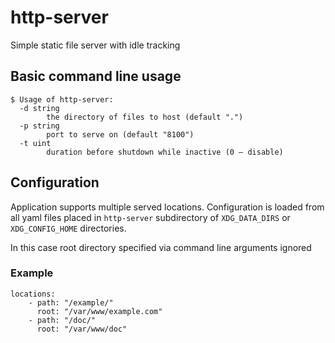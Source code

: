 # http-server
Simple static file server with idle tracking

## Basic command line usage

```
$ Usage of http-server:
  -d string
        the directory of files to host (default ".")
  -p string
        port to serve on (default "8100")
  -t uint
        duration before shutdown while inactive (0 – disable)
```

## Configuration
Application supports multiple served locations. Configuration is loaded from all yaml files placed in `http-server` subdirectory of `XDG_DATA_DIRS` or `XDG_CONFIG_HOME` directories.

In this case root directory specified via command line arguments ignored

### Example
```
locations:
    - path: "/example/"
      root: "/var/www/example.com"
    - path: "/doc/"
      root: "/var/www/doc"
```

